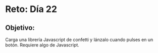 # Reto: Día 22

## Objetivo:
Carga una librería Javascript de confetti y lánzalo cuando pulses en un botón. Requiere algo de Javascript.